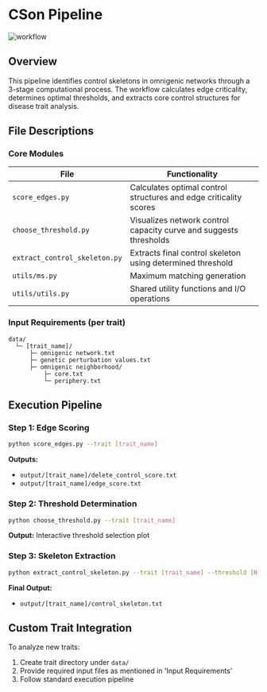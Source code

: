# CSon Pipeline

![workflow]()

## Overview

This pipeline identifies control skeletons in omnigenic networks through a 3-stage computational process. The workflow calculates edge criticality, determines optimal thresholds, and extracts core control structures for disease trait analysis.

## File Descriptions

### Core Modules

| File                          | Functionality                                                |
| ----------------------------- | ------------------------------------------------------------ |
| `score_edges.py`              | Calculates optimal control structures and edge criticality scores |
| `choose_threshold.py`         | Visualizes network control capacity curve and suggests thresholds |
| `extract_control_skeleton.py` | Extracts final control skeleton using determined threshold   |
| `utils/ms.py`                 | Maximum matching generation                                  |
| `utils/utils.py`              | Shared utility functions and I/O operations                  |

### Input Requirements (per trait)

```text
data/
  └─ [trait_name]/
      ├─ omnigenic network.txt
      ├─ genetic perturbation values.txt
      ├─ omnigenic neighborhood/
          ├─ core.txt
          └─ periphery.txt
```

## Execution Pipeline

### Step 1: Edge Scoring

```bash
python score_edges.py --trait [trait_name]
```

**Outputs:**

- `output/[trait_name]/delete_control_score.txt`
- `output/[trait_name]/edge_score.txt`

### Step 2: Threshold Determination

```bash
python choose_threshold.py --trait [trait_name]
```

**Output:** Interactive threshold selection plot

### Step 3: Skeleton Extraction

```bash
python extract_control_skeleton.py --trait [trait_name] --threshold [N]
```

**Final Output:**

- `output/[trait_name]/control_skeleton.txt`

## Custom Trait Integration

To analyze new traits:

1. Create trait directory under `data/`
2. Provide required input files as mentioned in 'Input Requirements'
3. Follow standard execution pipeline

